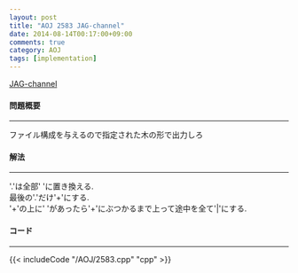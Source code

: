 ```yaml
---
layout: post
title: "AOJ 2583 JAG-channel"
date: 2014-08-14T00:17:00+09:00
comments: true
category: AOJ
tags: [implementation]
---
```


[JAG-channel](http://judge.u-aizu.ac.jp/onlinejudge/description.jsp?id=2583)

#### 問題概要

****

ファイル構成を与えるので指定された木の形で出力しろ

#### 解法

****

'.'は全部' 'に置き換える.  
最後の'.'だけ'+'にする.  
'+'の上に' 'があったら'+'にぶつかるまで上って途中を全て'|'にする.

#### コード

****

{{< includeCode "/AOJ/2583.cpp" "cpp" >}}
